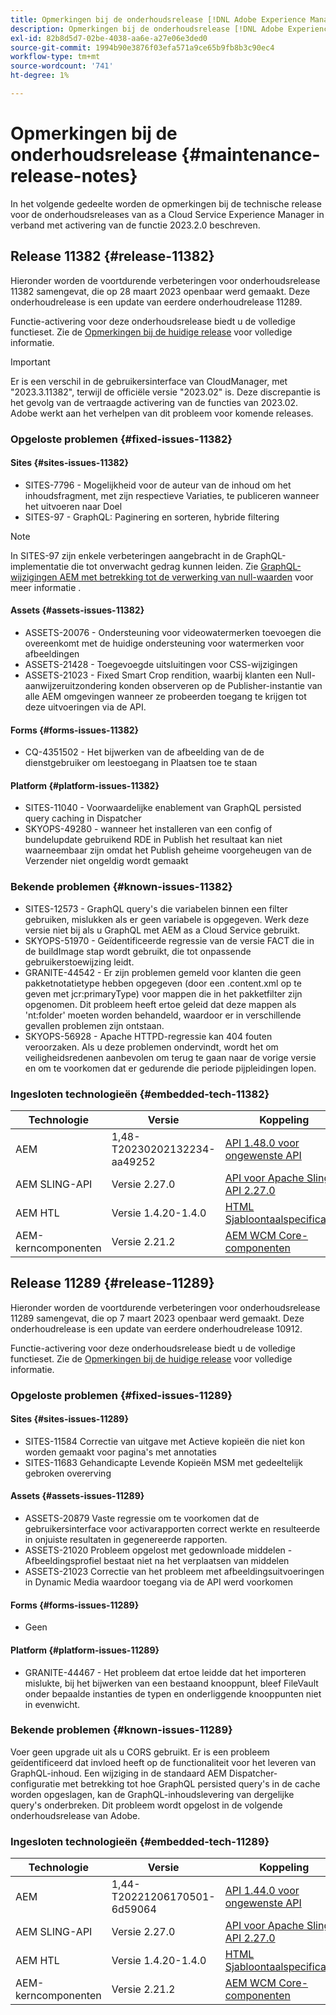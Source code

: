 ```yaml
---
title: Opmerkingen bij de onderhoudsrelease [!DNL Adobe Experience Manager] as a Cloud Service gekoppeld aan activering van de 2023.2.0-functie.
description: Opmerkingen bij de onderhoudsrelease [!DNL Adobe Experience Manager] as a Cloud Service gekoppeld aan activering van de 2023.2.0-functie.
exl-id: 82b8d5d7-02be-4038-aa6e-a27e06e3ded0
source-git-commit: 1994b90e3876f03efa571a9ce65b9fb8b3c90ec4
workflow-type: tm+mt
source-wordcount: '741'
ht-degree: 1%

---
```


# Opmerkingen bij de onderhoudsrelease {#maintenance-release-notes}

In het volgende gedeelte worden de opmerkingen bij de technische release voor de onderhoudsreleases van as a Cloud Service Experience Manager in verband met activering van de functie 2023.2.0 beschreven.

## Release 11382 {#release-11382}

Hieronder worden de voortdurende verbeteringen voor onderhoudsrelease 11382 samengevat, die op 28 maart 2023 openbaar werd gemaakt. Deze onderhoudrelease is een update van eerdere onderhoudrelease 11289.

Functie-activering voor deze onderhoudsrelease biedt u de volledige functieset. Zie de [Opmerkingen bij de huidige release](/help/release-notes/release-notes-cloud/release-notes-current.md) voor volledige informatie.

>[!IMPORTANT]
>
> Er is een verschil in de gebruikersinterface van CloudManager, met &quot;2023.3.11382&quot;, terwijl de officiële versie &quot;2023.02&quot; is. Deze discrepantie is het gevolg van de vertraagde activering van de functies van 2023.02.
> Adobe werkt aan het verhelpen van dit probleem voor komende releases.

### Opgeloste problemen {#fixed-issues-11382}

#### Sites {#sites-issues-11382}

- SITES-7796 - Mogelijkheid voor de auteur van de inhoud om het inhoudsfragment, met zijn respectieve Variaties, te publiceren wanneer het uitvoeren naar Doel
- SITES-97 - GraphQL: Paginering en sorteren, hybride filtering

>[!NOTE]
>
> In SITES-97 zijn enkele verbeteringen aangebracht in de GraphQL-implementatie die tot onverwacht gedrag kunnen leiden. Zie [GraphQL-wijzigingen AEM met betrekking tot de verwerking van null-waarden](https://experienceleague.adobe.com/docs/experience-cloud-kcs/kbarticles/KA-21792.html) voor meer informatie .

#### Assets {#assets-issues-11382}

- ASSETS-20076 - Ondersteuning voor videowatermerken toevoegen die overeenkomt met de huidige ondersteuning voor watermerken voor afbeeldingen
- ASSETS-21428 - Toegevoegde uitsluitingen voor CSS-wijzigingen
- ASSETS-21023 - Fixed Smart Crop rendition, waarbij klanten een Null-aanwijzeruitzondering konden observeren op de Publisher-instantie van alle AEM omgevingen wanneer ze probeerden toegang te krijgen tot deze uitvoeringen via de API.

#### Forms {#forms-issues-11382}

- CQ-4351502 - Het bijwerken van de afbeelding van de de dienstgebruiker om leestoegang in Plaatsen toe te staan

#### Platform {#platform-issues-11382}

- SITES-11040 - Voorwaardelijke enablement van GraphQL persisted query caching in Dispatcher
- SKYOPS-49280 - wanneer het installeren van een config of bundelupdate gebruikend RDE in Publish het resultaat kan niet waarneembaar zijn omdat het Publish geheime voorgeheugen van de Verzender niet ongeldig wordt gemaakt

### Bekende problemen {#known-issues-11382}

- SITES-12573 - GraphQL query&#39;s die variabelen binnen een filter gebruiken, mislukken als er geen variabele is opgegeven. Werk deze versie niet bij als u GraphQL met AEM as a Cloud Service gebruikt.
- SKYOPS-51970 - Geïdentificeerde regressie van de versie FACT die in de buildImage stap wordt gebruikt, die tot onpassende gebruikerstoewijzing leidt.
- GRANITE-44542 - Er zijn problemen gemeld voor klanten die geen pakketnotatietype hebben opgegeven (door een .content.xml op te geven met jcr:primaryType) voor mappen die in het pakketfilter zijn opgenomen. Dit probleem heeft ertoe geleid dat deze mappen als &#39;nt:folder&#39; moeten worden behandeld, waardoor er in verschillende gevallen problemen zijn ontstaan.
- SKYOPS-56928 - Apache HTTPD-regressie kan 404 fouten veroorzaken. Als u deze problemen ondervindt, wordt het om veiligheidsredenen aanbevolen om terug te gaan naar de vorige versie en om te voorkomen dat er gedurende die periode pijpleidingen lopen.

### Ingesloten technologieën {#embedded-tech-11382}

| Technologie | Versie | Koppeling |
|---|---|---|
| AEM | 1,48-T20230202132234-aa49252 | [API 1.48.0 voor ongewenste API](https://www.javadoc.io/doc/org.apache.jackrabbit/oak-api/1.48.0/index.html) |
| AEM SLING-API | Versie 2.27.0 | [API voor Apache Sling API 2.27.0](https://www.javadoc.io/doc/org.apache.sling/org.apache.sling.api/latest/index.html) |
| AEM HTL | Versie 1.4.20-1.4.0 | [HTML Sjabloontaalspecificaties](https://github.com/adobe/htl-spec) |
| AEM-kerncomponenten | Versie 2.21.2 | [AEM WCM Core-componenten](https://github.com/adobe/aem-core-wcm-components) |

## Release 11289 {#release-11289}

Hieronder worden de voortdurende verbeteringen voor onderhoudsrelease 11289 samengevat, die op 7 maart 2023 openbaar werd gemaakt. Deze onderhoudrelease is een update van eerdere onderhoudrelease 10912.

Functie-activering voor deze onderhoudsrelease biedt u de volledige functieset. Zie de [Opmerkingen bij de huidige release](/help/release-notes/release-notes-cloud/release-notes-current.md) voor volledige informatie.

### Opgeloste problemen {#fixed-issues-11289}

#### Sites {#sites-issues-11289}

- SITES-11584 Correctie van uitgave met Actieve kopieën die niet kon worden gemaakt voor pagina&#39;s met annotaties
- SITES-11683 Gehandicapte Levende Kopieën MSM met gedeeltelijk gebroken overerving

#### Assets {#assets-issues-11289}

- ASSETS-20879 Vaste regressie om te voorkomen dat de gebruikersinterface voor activarapporten correct werkte en resulteerde in onjuiste resultaten in gegenereerde rapporten.
- ASSETS-21020 Probleem opgelost met gedownloade middelen - Afbeeldingsprofiel bestaat niet na het verplaatsen van middelen
- ASSETS-21023 Correctie van het probleem met afbeeldingsuitvoeringen in Dynamic Media waardoor toegang via de API werd voorkomen

#### Forms {#forms-issues-11289}

- Geen

#### Platform {#platform-issues-11289}

- GRANITE-44467 - Het probleem dat ertoe leidde dat het importeren mislukte, bij het bijwerken van een bestaand knooppunt, bleef FileVault onder bepaalde instanties de typen en onderliggende knooppunten niet in evenwicht.

### Bekende problemen {#known-issues-11289}

Voer geen upgrade uit als u CORS gebruikt. Er is een probleem geïdentificeerd dat invloed heeft op de functionaliteit voor het leveren van GraphQL-inhoud. Een wijziging in de standaard AEM Dispatcher-configuratie met betrekking tot hoe GraphQL persisted query&#39;s in de cache worden opgeslagen, kan de GraphQL-inhoudslevering van dergelijke query&#39;s onderbreken. Dit probleem wordt opgelost in de volgende onderhoudsrelease van Adobe.

### Ingesloten technologieën {#embedded-tech-11289}

| Technologie | Versie | Koppeling |
|---|---|---|
| AEM | 1,44-T20221206170501-6d59064 | [API 1.44.0 voor ongewenste API](https://www.javadoc.io/doc/org.apache.jackrabbit/oak-api/1.44.0/index.html) |
| AEM SLING-API | Versie 2.27.0 | [API voor Apache Sling API 2.27.0](https://www.javadoc.io/doc/org.apache.sling/org.apache.sling.api/latest/index.html) |
| AEM HTL | Versie 1.4.20-1.4.0 | [HTML Sjabloontaalspecificaties](https://github.com/adobe/htl-spec) |
| AEM-kerncomponenten | Versie 2.21.2 | [AEM WCM Core-componenten](https://github.com/adobe/aem-core-wcm-components) |
